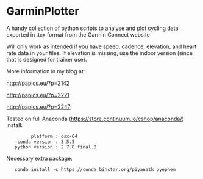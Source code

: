 GarminPlotter
=============

A handy collection of python scripts to analyse and plot cycling data exported in .tcx format from the Garmin Connect website

Will only work as intended if you have speed, cadence, elevation, and heart rate data in your files. If elevation is missing, use the indoor version (since that is designed for trainer use).

More information in my blog at:

http://papics.eu/?p=2142

http://papics.eu/?p=2221

http://papics.eu/?p=2247

Tested on full Anaconda (https://store.continuum.io/cshop/anaconda/) install:

             platform : osx-64
        conda version : 3.5.5
       python version : 2.7.8.final.0
       
Necessary extra package:

       conda install -c https://conda.binstar.org/piyanatk pyephem
